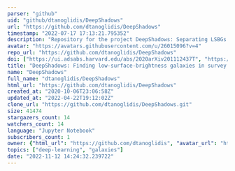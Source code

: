 ```yaml
---
parser: "github"
uid: "github/dtanoglidis/DeepShadows"
url: "https://github.com/dtanoglidis/DeepShadows"
timestamp: "2022-07-17 17:13:21.795352"
description: "Repository for the project DeepShadows: Separating LSBGs from artifacts using Deep Learning"
avatar: "https://avatars.githubusercontent.com/u/26015096?v=4"
repo_url: "https://github.com/dtanoglidis/DeepShadows"
doi: ["https://ui.adsabs.harvard.edu/abs/2020arXiv201112437T", "https://ui.adsabs.harvard.edu/abs/2020ascl.soft11026T/abstract"]
title: "DeepShadows: Finding low-surface-brightness galaxies in survey images"
name: "DeepShadows"
full_name: "dtanoglidis/DeepShadows"
html_url: "https://github.com/dtanoglidis/DeepShadows"
created_at: "2020-10-06T23:06:58Z"
updated_at: "2022-04-22T19:12:02Z"
clone_url: "https://github.com/dtanoglidis/DeepShadows.git"
size: 41474
stargazers_count: 14
watchers_count: 14
language: "Jupyter Notebook"
subscribers_count: 1
owner: {"html_url": "https://github.com/dtanoglidis", "avatar_url": "https://avatars.githubusercontent.com/u/26015096?v=4", "login": "dtanoglidis", "type": "User"}
topics: ["deep-learning", "galaxies"]
date: "2022-11-12 14:24:32.239722"
---
```

